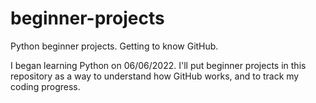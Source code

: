# beginner-projects
Python beginner projects. Getting to know GitHub.

I began learning Python on 06/06/2022.
I'll put beginner projects in this repository as a way to understand how GitHub works, and to track my coding progress.
